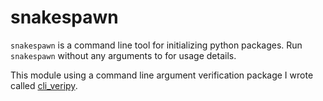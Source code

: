 # snakespawn

`snakespawn` is a command line tool for initializing python packages.  Run `snakespawn` without any arguments to for usage details.

This module using a command line argument verification package I wrote called [cli_veripy](https://pypi.org/project/cli-veripy/).